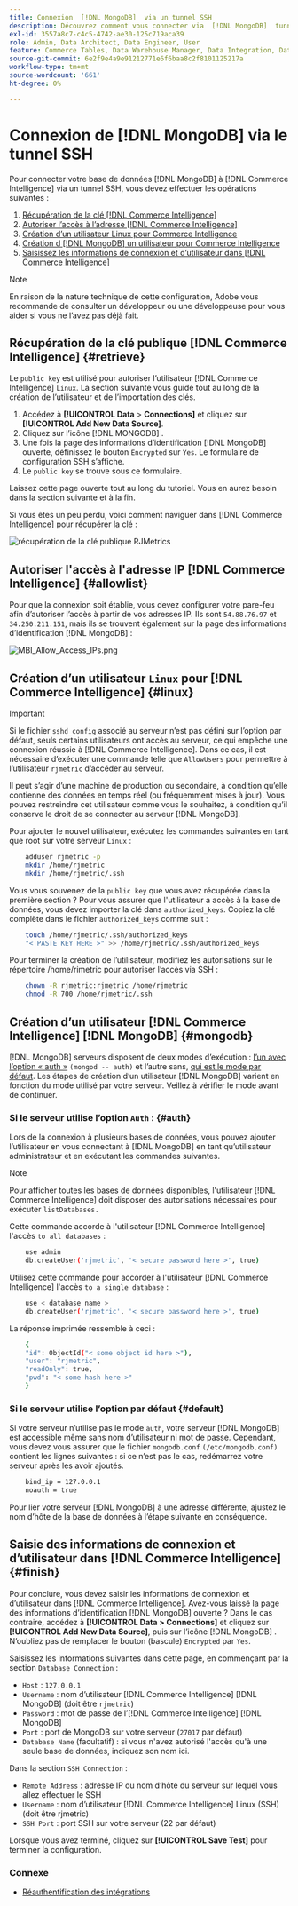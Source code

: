 ```yaml
---
title: Connexion  [!DNL MongoDB]  via un tunnel SSH
description: Découvrez comment vous connecter via  [!DNL MongoDB]  tunnel SSH.
exl-id: 3557a8c7-c4c5-4742-ae30-125c719aca39
role: Admin, Data Architect, Data Engineer, User
feature: Commerce Tables, Data Warehouse Manager, Data Integration, Data Import/Export
source-git-commit: 6e2f9e4a9e91212771e6f6baa8c2f8101125217a
workflow-type: tm+mt
source-wordcount: '661'
ht-degree: 0%

---
```


# Connexion de [!DNL MongoDB] via le tunnel SSH

Pour connecter votre base de données [!DNL MongoDB] à [!DNL Commerce Intelligence] via un tunnel SSH, vous devez effectuer les opérations suivantes :

1. [Récupération de la clé  [!DNL Commerce Intelligence] ](#retrieve)
1. [Autoriser l’accès à l’adresse  [!DNL Commerce Intelligence] ](#allowlist)
1. [Création d’un utilisateur Linux pour Commerce Intelligence](#linux)
1. [Création d [!DNL MongoDB] un utilisateur pour Commerce Intelligence](#mongodb)
1. [Saisissez les informations de connexion et d’utilisateur dans  [!DNL Commerce Intelligence]](#finish)

>[!NOTE]
>
>En raison de la nature technique de cette configuration, Adobe vous recommande de consulter un développeur ou une développeuse pour vous aider si vous ne l’avez pas déjà fait.

## Récupération de la clé publique [!DNL Commerce Intelligence] {#retrieve}

Le `public key` est utilisé pour autoriser l’utilisateur [!DNL Commerce Intelligence] `Linux`. La section suivante vous guide tout au long de la création de l’utilisateur et de l’importation des clés.

1. Accédez à **[!UICONTROL Data** > **Connections]** et cliquez sur **[!UICONTROL Add New Data Source]**.
1. Cliquez sur l’icône [!DNL MONGODB] .
1. Une fois la page des informations d’identification [!DNL MongoDB] ouverte, définissez le bouton `Encrypted` sur `Yes`. Le formulaire de configuration SSH s’affiche.
1. Le `public key` se trouve sous ce formulaire.

Laissez cette page ouverte tout au long du tutoriel. Vous en aurez besoin dans la section suivante et à la fin.

Si vous êtes un peu perdu, voici comment naviguer dans [!DNL Commerce Intelligence] pour récupérer la clé :

![récupération de la clé publique RJMetrics](../../../assets/MongoDB_Public_Key.gif)<!--{:.zoom}-->

## Autoriser l&#39;accès à l&#39;adresse IP [!DNL Commerce Intelligence] {#allowlist}

Pour que la connexion soit établie, vous devez configurer votre pare-feu afin d’autoriser l’accès à partir de vos adresses IP. Ils sont `54.88.76.97` et `34.250.211.151`, mais ils se trouvent également sur la page des informations d’identification [!DNL MongoDB] :

![MBI_Allow_Access_IPs.png](../../../assets/MBI_allow_access_IPs.png)

## Création d’un utilisateur `Linux` pour [!DNL Commerce Intelligence] {#linux}

>[!IMPORTANT]
>
>Si le fichier `sshd_config` associé au serveur n’est pas défini sur l’option par défaut, seuls certains utilisateurs ont accès au serveur, ce qui empêche une connexion réussie à [!DNL Commerce Intelligence]. Dans ce cas, il est nécessaire d’exécuter une commande telle que `AllowUsers` pour permettre à l’utilisateur `rjmetric` d’accéder au serveur.

Il peut s’agir d’une machine de production ou secondaire, à condition qu’elle contienne des données en temps réel (ou fréquemment mises à jour). Vous pouvez restreindre cet utilisateur comme vous le souhaitez, à condition qu’il conserve le droit de se connecter au serveur [!DNL MongoDB].

Pour ajouter le nouvel utilisateur, exécutez les commandes suivantes en tant que root sur votre serveur `Linux` :

```bash
    adduser rjmetric -p
    mkdir /home/rjmetric
    mkdir /home/rjmetric/.ssh
```

Vous vous souvenez de la `public key` que vous avez récupérée dans la première section ? Pour vous assurer que l&#39;utilisateur a accès à la base de données, vous devez importer la clé dans `authorized_keys`. Copiez la clé complète dans le fichier `authorized_keys` comme suit :

```bash
    touch /home/rjmetric/.ssh/authorized_keys
    "< PASTE KEY HERE >" >> /home/rjmetric/.ssh/authorized_keys
```

Pour terminer la création de l’utilisateur, modifiez les autorisations sur le répertoire /home/rimetric pour autoriser l’accès via SSH :

```bash
    chown -R rjmetric:rjmetric /home/rjmetric
    chmod -R 700 /home/rjmetric/.ssh
```

## Création d’un utilisateur [!DNL Commerce Intelligence] [!DNL MongoDB] {#mongodb}

[!DNL MongoDB] serveurs disposent de deux modes d’exécution : [l’un avec l’option « auth »](#auth) `(mongod -- auth)` et l’autre sans, [qui est le mode par défaut](#default). Les étapes de création d’un utilisateur [!DNL MongoDB] varient en fonction du mode utilisé par votre serveur. Veillez à vérifier le mode avant de continuer.

### Si le serveur utilise l’option `Auth` : {#auth}

Lors de la connexion à plusieurs bases de données, vous pouvez ajouter l’utilisateur en vous connectant à [!DNL MongoDB] en tant qu’utilisateur administrateur et en exécutant les commandes suivantes.

>[!NOTE]
>
>Pour afficher toutes les bases de données disponibles, l&#39;utilisateur [!DNL Commerce Intelligence] doit disposer des autorisations nécessaires pour exécuter `listDatabases.`

Cette commande accorde à l&#39;utilisateur [!DNL Commerce Intelligence] l&#39;accès `to all databases` :

```bash
    use admin
    db.createUser('rjmetric', '< secure password here >', true)
```

Utilisez cette commande pour accorder à l&#39;utilisateur [!DNL Commerce Intelligence] l&#39;accès `to a single database` :

```bash
    use < database name >
    db.createUser('rjmetric', '< secure password here >', true)
```

La réponse imprimée ressemble à ceci :

```bash
    {
    "id": ObjectId("< some object id here >"),
    "user": "rjmetric",
    "readOnly": true,
    "pwd": "< some hash here >"
    }
```

### Si le serveur utilise l’option par défaut {#default}

Si votre serveur n’utilise pas le mode `auth`, votre serveur [!DNL MongoDB] est accessible même sans nom d’utilisateur ni mot de passe. Cependant, vous devez vous assurer que le fichier `mongodb.conf` `(/etc/mongodb.conf)` contient les lignes suivantes : si ce n’est pas le cas, redémarrez votre serveur après les avoir ajoutés.

```bash
    bind_ip = 127.0.0.1
    noauth = true
```

Pour lier votre serveur [!DNL MongoDB] à une adresse différente, ajustez le nom d’hôte de la base de données à l’étape suivante en conséquence.

## Saisie des informations de connexion et d’utilisateur dans [!DNL Commerce Intelligence] {#finish}

Pour conclure, vous devez saisir les informations de connexion et d’utilisateur dans [!DNL Commerce Intelligence]. Avez-vous laissé la page des informations d’identification [!DNL MongoDB] ouverte ? Dans le cas contraire, accédez à **[!UICONTROL Data > Connections]** et cliquez sur **[!UICONTROL Add New Data Source]**, puis sur l’icône [!DNL MongoDB] . N’oubliez pas de remplacer le bouton (bascule) `Encrypted` par `Yes`.

Saisissez les informations suivantes dans cette page, en commençant par la section `Database Connection` :

* `Host` : `127.0.0.1`
* `Username` : nom d’utilisateur [!DNL Commerce Intelligence] [!DNL MongoDB] (doit être `rjmetric`)
* `Password` : mot de passe de l’[!DNL Commerce Intelligence] [!DNL MongoDB]
* `Port` : port de MongoDB sur votre serveur (`27017` par défaut)
* `Database Name` (facultatif) : si vous n&#39;avez autorisé l&#39;accès qu&#39;à une seule base de données, indiquez son nom ici.

Dans la section `SSH Connection` :

* `Remote Address` : adresse IP ou nom d’hôte du serveur sur lequel vous allez effectuer le SSH
* `Username` : nom d’utilisateur [!DNL Commerce Intelligence] Linux (SSH) (doit être rjmetric)
* `SSH Port` : port SSH sur votre serveur (22 par défaut)

Lorsque vous avez terminé, cliquez sur **[!UICONTROL Save Test]** pour terminer la configuration.

### Connexe

* [Réauthentification des intégrations](https://experienceleague.adobe.com/docs/commerce-knowledge-base/kb/how-to/mbi-reauthenticating-integrations.html?lang=fr)
